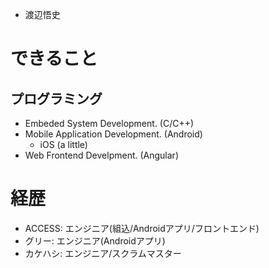 * 渡辺悟史

# できること
## プログラミング
- Embeded System Development. (C/C++)
- Mobile Application Development. (Android)
  - iOS (a little)
- Web Frontend Develpment. (Angular)


# 経歴
- ACCESS: エンジニア(組込/Androidアプリ/フロントエンド)
- グリー: エンジニア(Androidアプリ)
- カケハシ: エンジニア/スクラムマスター

